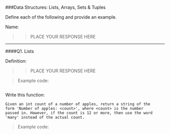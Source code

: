 ###Data Structures:  Lists, Arrays, Sets & Tuples

Define each of the following and provide an example.

Name:   
>> PLACE YOUR RESPONSE HERE

---

####Q1.  Lists

Definition:
>> PLACE YOUR RESPONSE HERE

>  Example code:

```

```


Write this function:  

    Given an int count of a number of apples, return a string of the
    form 'Number of apples: <count>', where <count> is the number
    passed in. However, if the count is 12 or more, then use the word
    'many' instead of the actual count.
    
>  Example code:

```

```
